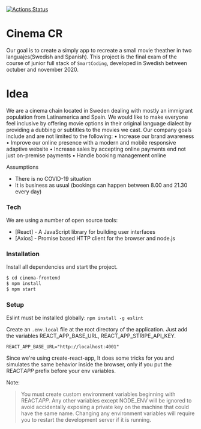 
[![Actions Status](https://github.com/PriscilaAlfaro/cinema-frontend/workflows/cinema-frontend-build/badge.svg)](https://github.com/PriscilaAlfaro/cinema-frontend/actions)


# Cinema CR 
Our goal is to create a simply app to recreate a small movie theather in two languajes(Swedish and Spanish). This project is the final exam of the course of junior full stack of `SmartCoding`, developed in Swedish between octuber and november 2020. 

# Idea
We are a cinema chain located in Sweden dealing with mostly an immigrant population from
Latinamerica and Spain.
We would like to make everyone feel inclusive by offering movie options in their original language dialect by providing a dubbing or subtitles to the movies we cast.
Our company goals include and are not limited to the following:
• Increase our brand awareness
• Improve our online presence with a modern and mobile responsive adaptive website
• Increase sales by accepting online payments end not just on-premise payments
• Handle booking management online

Assumptions
- There is no COVID-19 situation
- It is business as usual (bookings can happen between 8.00 and 21.30 every day)

### Tech

We are using a number of open source tools:

- [React] - A JavaScript library for building user interfaces
- [Axios] - Promise based HTTP client for the browser and node.js

### Installation

Install all dependencies and start the project.

```sh
$ cd cinema-frontend
$ npm install
$ npm start
```

### Setup

Eslint must be installed globally: `npm install -g eslint`

Create an `.env.local` file at the root directory of the application. Just add the variables REACT_APP_BASE_URL, REACT_APP_STRIPE_API_KEY.

```
REACT_APP_BASE_URL="http://localhost:4001"
```

Since we're using create-react-app, It does some tricks for you and simulates the same behavior inside the browser, only if you put the REACT*APP* prefix before your env variables.

Note:

> You must create custom environment variables beginning with REACT*APP*. Any other variables except NODE_ENV will be ignored to avoid accidentally exposing a private key on the machine that could have the same name. Changing any environment variables will require you to restart the development server if it is running.



